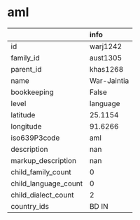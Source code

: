 # aml
|                      | info        |
|:---------------------|:------------|
| id                   | warj1242    |
| family_id            | aust1305    |
| parent_id            | khas1268    |
| name                 | War-Jaintia |
| bookkeeping          | False       |
| level                | language    |
| latitude             | 25.1154     |
| longitude            | 91.6266     |
| iso639P3code         | aml         |
| description          | nan         |
| markup_description   | nan         |
| child_family_count   | 0           |
| child_language_count | 0           |
| child_dialect_count  | 2           |
| country_ids          | BD IN       |